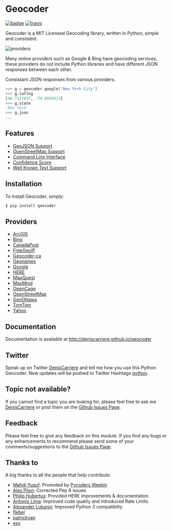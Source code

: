 # Geocoder

[![badge][badge]][badge_url] [![travis][travis]][travis_url]

Geocoder is a MIT Licensed Geocoding library, written in Python,
simple and consistent.

![providers][providers]

Many online providers such as Google & Bing have geocoding services,
these providers do not include Python libraries and have different
JSON responses between each other.

Consistant JSON responses from various providers.

```python
>>> g = geocoder.google('New York City')
>>> g.latlng
[40.7127837, -74.0059413]
>>> g.state
'New York'
>>> g.json
...
```

## Features

- [GeoJSON Support]
- [OpenStreetMap Support]
- [Command Line Interface]
- [Confidence Score]
- [Well Known Text Support]

## Installation

To install Geocoder, simply:

```bash
$ pip install geocoder
```

## Providers

- [ArcGIS]
- [Bing]
- [CanadaPost]
- [FreeGeoIP]
- [Geocoder-ca]
- [Geonames]
- [Google]
- [HERE]
- [MapQuest]
- [MaxMind]
- [OpenCage]
- [OpenStreetMap]
- [GeoOttawa]
- [TomTom]
- [Yahoo]

## Documentation

Documentation is available at http://deniscarriere.github.io/geocoder

## Twitter

Speak up on Twitter [DenisCarriere] and tell me how you use this Python Geocoder. New updates will be pushed to Twitter Hashtags [python].

## Topic not available?

If you cannot find a topic you are looking for, please feel free to ask me [DenisCarriere] or post them on the [Github Issues Page].

## Feedback

Please feel free to give any feedback on this module. If you find any bugs or any enhancements to recommend please send some of your comments/suggestions to the [Github Issues Page].

## Thanks to

A big thanks to all the people that help contribute:

* [Mahdi Yusuf]: Promoted by [Pycoders Weekly]
* [Alex Pilon]: Corrected Pep 8 issues
* [Philip Hubertus]: Provided HERE improvements & documentation
* [Antonio Lima]: Improved code quality and introduced Rate Limits
* [Alexander Lukanin]: Improved Python 3 compatibilty
* [flebel]
* [patrickyan]
* [esy]


[Alex Pilon]: http://alexpilon.ca
[Mahdi Yusuf]: https://twitter.com/myusuf3
[Pycoders Weekly]: https://twitter.com/pycoders
[Philip Hubertus]: https://twitter.com/philiphubs
[Antonio Lima]: https://twitter.com/themiurgo
[Alexander Lukanin]: https://github.com/alexanderlukanin13
[flebel]: https://github.com/flebel
[patrickyan]: https://github.com/patrickyan
[esy]: https://github.com/lambda-conspiracy

[ArcGIS]: http://geocoder.readthedocs.org/providers/ArcGIS
[Bing]: http://geocoder.readthedocs.org/providers/Bing
[CanadaPost]: http://geocoder.readthedocs.org/providers/CanadaPost
[FreeGeoIP]: http://geocoder.readthedocs.org/providers/FreeGeoIP
[Geocoder-ca]: http://geocoder.readthedocs.org/providers/Geocoder-ca
[Geonames]: http://geocoder.readthedocs.org/providers/Geonames
[Google]: http://geocoder.readthedocs.org/providers/Google
[HERE]: http://geocoder.readthedocs.org/providers/HERE
[MapQuest]: http://geocoder.readthedocs.org/providers/MapQuest
[MaxMind]: http://geocoder.readthedocs.org/providers/MaxMind
[OpenCage]: http://geocoder.readthedocs.org/providers/OpenCage
[OpenStreetMap]: http://geocoder.readthedocs.org/providers/OpenStreetMap
[GeoOttawa]: http://geocoder.readthedocs.org/providers/GeoOttawa
[TomTom]: http://geocoder.readthedocs.org/providers/TomTom
[Yahoo]: http://geocoder.readthedocs.org/providers/Yahoo

[GeoJSON Support]: http://geocoder.readthedocs.org/features/GeoJSON
[OpenStreetMap Support]: http://geocoder.readthedocs.org/features/OpenStreetMap
[Command Line Interface]: http://geocoder.readthedocs.org/features/Command-Line-Interface
[Confidence Score]: http://geocoder.readthedocs.org/features/Confidence-Score
[Well Known Text Support]: http://geocoder.readthedocs.org/features/Well-Known-Text-Support

[providers]: http://i.imgur.com/vUJKCGl.png
[badge_url]: http://badge.fury.io/py/geocoder
[travis_url]: https://travis-ci.org/DenisCarriere/geocoder
[badge]: https://badge.fury.io/py/geocoder.png
[travis]: https://travis-ci.org/DenisCarriere/geocoder.png?branch=master
[DenisCarriere]: https://twitter.com/DenisCarriere
[python]: https://twitter.com/search?q=%23python
[Github Issues Page]: https://github.com/DenisCarriere/geocoder/issues
